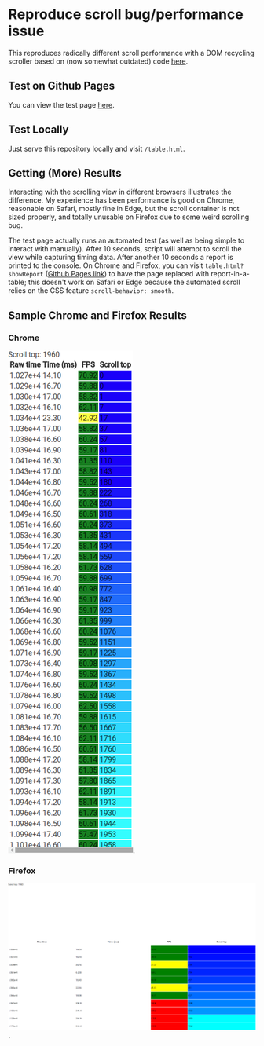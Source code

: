 # Reproduce scroll bug/performance issue

This reproduces radically different scroll performance with a DOM recycling
scroller based on (now somewhat outdated) code
[here](https://github.com/mdittmer/mdn-confluence).

## Test on Github Pages

You can view the test page
[here](https://mdittmer.github.io/scroll-bug/table.html).

## Test Locally

Just serve this repository locally and visit `/table.html`.

## Getting (More) Results

Interacting with the scrolling view in different browsers illustrates the
difference. My experience has been performance is good on Chrome, reasonable on
Safari, mostly fine in Edge, but the scroll container is not sized properly, and
totally unusable on Firefox due to some weird scrolling bug.

The test page actually runs an automated test (as well as being simple to
interact with manually). After 10 seconds, script will attempt to scroll the
view while capturing timing data. After another 10 seconds a report is printed
to the console. On Chrome and Firefox, you can visit `table.html?showReport`
([Github Pages link](https://mdittmer.github.io/scroll-bug/table.html?showReport))
to have the page replaced with report-in-a-table; this doesn't work on Safari or
Edge because the automated scroll relies on the CSS feature
`scroll-behavior: smooth`.

## Sample Chrome and Firefox Results

### Chrome

![Chrome result](/screenshots/scroll_perf_chrome.png "Chrome").

### Firefox

![Firefox result](/screenshots/scroll_perf_firefox.png "Firefox").
